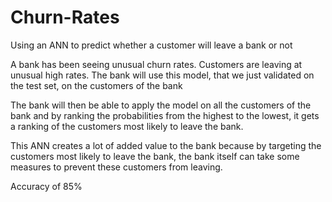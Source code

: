 # Churn-Rates
Using an ANN to predict whether a customer will leave a bank or not

A bank has been seeing unusual churn rates. Customers are leaving at unusual high rates.
The bank will use this model, that we just validated on the test set, on the customers of the bank

The bank will then be able to apply the model on all the customers of the bank and by ranking the probabilities from the 
highest to the lowest, it gets a ranking of the customers most likely to leave the bank. 

This ANN creates a lot of added value to the bank because by targeting the customers most likely to leave the bank, the bank itself can take some measures to prevent these customers from leaving.

Accuracy of 85%
